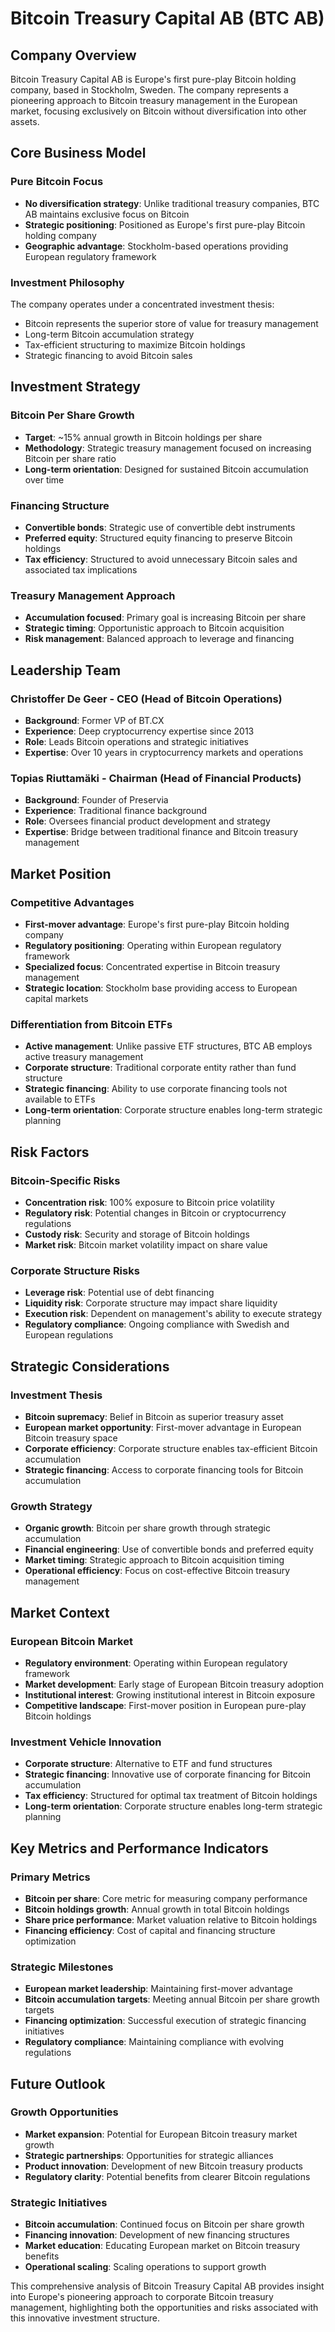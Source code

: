 # Bitcoin Treasury Capital AB (BTC AB)

## Company Overview

Bitcoin Treasury Capital AB is Europe's first pure-play Bitcoin holding company, based in Stockholm, Sweden. The company represents a pioneering approach to Bitcoin treasury management in the European market, focusing exclusively on Bitcoin without diversification into other assets.

## Core Business Model

### Pure Bitcoin Focus
- **No diversification strategy**: Unlike traditional treasury companies, BTC AB maintains exclusive focus on Bitcoin
- **Strategic positioning**: Positioned as Europe's first pure-play Bitcoin holding company
- **Geographic advantage**: Stockholm-based operations providing European regulatory framework

### Investment Philosophy
The company operates under a concentrated investment thesis:
- Bitcoin represents the superior store of value for treasury management
- Long-term Bitcoin accumulation strategy
- Tax-efficient structuring to maximize Bitcoin holdings
- Strategic financing to avoid Bitcoin sales

## Investment Strategy

### Bitcoin Per Share Growth
- **Target**: ~15% annual growth in Bitcoin holdings per share
- **Methodology**: Strategic treasury management focused on increasing Bitcoin per share ratio
- **Long-term orientation**: Designed for sustained Bitcoin accumulation over time

### Financing Structure
- **Convertible bonds**: Strategic use of convertible debt instruments
- **Preferred equity**: Structured equity financing to preserve Bitcoin holdings
- **Tax efficiency**: Structured to avoid unnecessary Bitcoin sales and associated tax implications

### Treasury Management Approach
- **Accumulation focused**: Primary goal is increasing Bitcoin per share
- **Strategic timing**: Opportunistic approach to Bitcoin acquisition
- **Risk management**: Balanced approach to leverage and financing

## Leadership Team

### Christoffer De Geer - CEO (Head of Bitcoin Operations)
- **Background**: Former VP of BT.CX
- **Experience**: Deep cryptocurrency expertise since 2013
- **Role**: Leads Bitcoin operations and strategic initiatives
- **Expertise**: Over 10 years in cryptocurrency markets and operations

### Topias Riuttamäki - Chairman (Head of Financial Products)
- **Background**: Founder of Preservia
- **Experience**: Traditional finance background
- **Role**: Oversees financial product development and strategy
- **Expertise**: Bridge between traditional finance and Bitcoin treasury management

## Market Position

### Competitive Advantages
- **First-mover advantage**: Europe's first pure-play Bitcoin holding company
- **Regulatory positioning**: Operating within European regulatory framework
- **Specialized focus**: Concentrated expertise in Bitcoin treasury management
- **Strategic location**: Stockholm base providing access to European capital markets

### Differentiation from Bitcoin ETFs
- **Active management**: Unlike passive ETF structures, BTC AB employs active treasury management
- **Corporate structure**: Traditional corporate entity rather than fund structure
- **Strategic financing**: Ability to use corporate financing tools not available to ETFs
- **Long-term orientation**: Corporate structure enables long-term strategic planning

## Risk Factors

### Bitcoin-Specific Risks
- **Concentration risk**: 100% exposure to Bitcoin price volatility
- **Regulatory risk**: Potential changes in Bitcoin or cryptocurrency regulations
- **Custody risk**: Security and storage of Bitcoin holdings
- **Market risk**: Bitcoin market volatility impact on share value

### Corporate Structure Risks
- **Leverage risk**: Potential use of debt financing
- **Liquidity risk**: Corporate structure may impact share liquidity
- **Execution risk**: Dependent on management's ability to execute strategy
- **Regulatory compliance**: Ongoing compliance with Swedish and European regulations

## Strategic Considerations

### Investment Thesis
- **Bitcoin supremacy**: Belief in Bitcoin as superior treasury asset
- **European market opportunity**: First-mover advantage in European Bitcoin treasury space
- **Corporate efficiency**: Corporate structure enables tax-efficient Bitcoin accumulation
- **Strategic financing**: Access to corporate financing tools for Bitcoin accumulation

### Growth Strategy
- **Organic growth**: Bitcoin per share growth through strategic accumulation
- **Financial engineering**: Use of convertible bonds and preferred equity
- **Market timing**: Strategic approach to Bitcoin acquisition timing
- **Operational efficiency**: Focus on cost-effective Bitcoin treasury management

## Market Context

### European Bitcoin Market
- **Regulatory environment**: Operating within European regulatory framework
- **Market development**: Early stage of European Bitcoin treasury adoption
- **Institutional interest**: Growing institutional interest in Bitcoin exposure
- **Competitive landscape**: First-mover position in European pure-play Bitcoin holdings

### Investment Vehicle Innovation
- **Corporate structure**: Alternative to ETF and fund structures
- **Strategic financing**: Innovative use of corporate financing for Bitcoin accumulation
- **Tax efficiency**: Structured for optimal tax treatment of Bitcoin holdings
- **Long-term orientation**: Corporate structure enables long-term strategic planning

## Key Metrics and Performance Indicators

### Primary Metrics
- **Bitcoin per share**: Core metric for measuring company performance
- **Bitcoin holdings growth**: Annual growth in total Bitcoin holdings
- **Share price performance**: Market valuation relative to Bitcoin holdings
- **Financing efficiency**: Cost of capital and financing structure optimization

### Strategic Milestones
- **European market leadership**: Maintaining first-mover advantage
- **Bitcoin accumulation targets**: Meeting annual Bitcoin per share growth targets
- **Financing optimization**: Successful execution of strategic financing initiatives
- **Regulatory compliance**: Maintaining compliance with evolving regulations

## Future Outlook

### Growth Opportunities
- **Market expansion**: Potential for European Bitcoin treasury market growth
- **Strategic partnerships**: Opportunities for strategic alliances
- **Product innovation**: Development of new Bitcoin treasury products
- **Regulatory clarity**: Potential benefits from clearer Bitcoin regulations

### Strategic Initiatives
- **Bitcoin accumulation**: Continued focus on Bitcoin per share growth
- **Financing innovation**: Development of new financing structures
- **Market education**: Educating European market on Bitcoin treasury benefits
- **Operational scaling**: Scaling operations to support growth

This comprehensive analysis of Bitcoin Treasury Capital AB provides insight into Europe's pioneering approach to corporate Bitcoin treasury management, highlighting both the opportunities and risks associated with this innovative investment structure. 